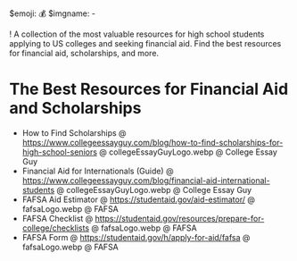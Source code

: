 $emoji: 💰
$imgname: -

! A collection of the most valuable resources for high school students applying to US colleges and seeking financial aid. Find the best resources for financial aid, scholarships, and more.

# The Best Resources for Financial Aid and Scholarships

- How to Find Scholarships @ https://www.collegeessayguy.com/blog/how-to-find-scholarships-for-high-school-seniors @ collegeEssayGuyLogo.webp @ College Essay Guy
- Financial Aid for Internationals (Guide) @ https://www.collegeessayguy.com/blog/financial-aid-international-students @ collegeEssayGuyLogo.webp @ College Essay Guy
- FAFSA Aid Estimator @ https://studentaid.gov/aid-estimator/ @ fafsaLogo.webp @ FAFSA
- FAFSA Checklist @ https://studentaid.gov/resources/prepare-for-college/checklists @ fafsaLogo.webp @ FAFSA
- FAFSA Form @ https://studentaid.gov/h/apply-for-aid/fafsa @ fafsaLogo.webp @ FAFSA